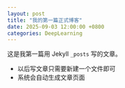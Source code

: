 ```yaml
---
layout: post
title: "我的第一篇正式博客"
date: 2025-09-03 12:00:00 +0800
categories: DeepLearning
---
```

这是我第一篇用 Jekyll `_posts` 写的文章。  
- 以后写文章只需要新建一个文件即可  
- 系统会自动生成文章页面



